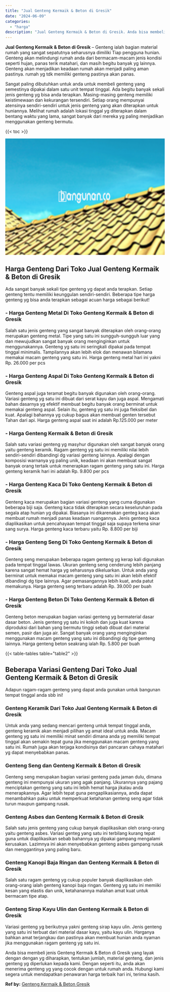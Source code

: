 ```yaml
---
title: "Jual Genteng Kermaik & Beton di Gresik"
date: "2024-06-09"
categories: 
  - "harga"
description: "Jual Genteng Kermaik & Beton di Gresik. Anda bisa membeli jenis Genteng Kermaik & Beton di Gresik yang layak dengan dengan yg diharapkan, tentukan jumlah, ma..."
---
```


**Jual Genteng Kermaik & Beton di Gresik** – Genteng ialah bagian material rumah yang sangat sepatutnya seharusnya dimiliki Tiap pengguna hunian. Genteng akan melindungi rumah anda dari bermacam-macam jenis kondisi seperti hujan, panas terik matahari, dan masih begitu banyak yg lainnya. Genteng akan menjadikan keadaan rumah akan menjadi paling aman pastinya. rumah yg tdk memiliki genteng pastinya akan panas.

Sangat paling dibutuhkan untuk anda untuk membeli genteng yang semestinya dipakai dalam satu unit tempat tinggal. Ada begitu banyak sekali jenis genteng yg bisa anda terapkan. Masing-masing genteng memiliki keistimewaan dan kekurangan tersendiri. Setiap orang mempunyai atensinya sendiri-sendiri untuk jenis genteng yang akan diterapkan untuk huniannya. Melihat rumah adalah lokasi tinggal yg diterapkan dalam bentang waktu yang lama, sangat banyak dari mereka yg paling menjadikan menggunakan genteng bermutu.

{{< toc >}}

![Jual Genteng Kermaik & Beton di Gresik](/images/genteng-minimalis-murah27.png)

## Harga Genteng Dari Toko Jual Genteng Kermaik & Beton di Gresik

Ada sangat banyak sekali tipe genteng yg dapat anda terapkan. Setiap genteng tentu memiliki keunggulan sendiri-sendiri. Beberapa tipe harga genteng yg bisa anda terapkan sebagai acuan harga sebagai berikut!

### \- Harga Genteng Metal Di Toko Genteng Kermaik & Beton di Gresik

Salah satu jenis genteng yang sangat banyak diterapkan oleh orang-orang merupakan genteng metal. Tipe yang satu ini sungguh-sungguh luar yang dan mewujudkan sangat banyak orang menginginkan untuk menggunakannya. Genteng yg satu ini seringkali dipakai pada tempat tinggal minimalis. Tampilannya akan lebih elok dan menawan bilamana memakai macam genteng yang satu ini. Harga genteng metal hari ini yakni Rp. 26.000 per pcs

### \- Harga Genteng Aspal Di Toko Genteng Kermaik & Beton di Gresik

Genteng aspal juga teramat begitu banyak digunakan oleh orang-orang. Variasi genteng yg satu ini dibuat dari serat kayu dan juga aspal. Mengamati bahan dasarnya yg efektif membuat begitu banyak orang berminat untuk memakai genteng aspal. Selain itu, genteng yg satu ini juga fleksibel dan kuat. Apalagi bahannya yg cukup bagus akan membuat genten tersebut Tahan dari api. Harga genteng aspal saat ini adalah Rp.125.000 per meter

### \- Harga Genteng Kermaik & Beton di Gresik

Salah satu variasi genteng yg masyhur digunakan oleh sangat banyak orang yaitu genteng keramik. Ragam genteng yg satu ini memiliki nilai lebih sendiri-sendiri dibandingi dg variasi genteng lainnya. Apalagi dengan komposisi warnanya yg paling unik, keadaan ini akan membuat sangat banyak orang tertaik untuk menerapkan ragam genteng yang satu ini. Harga genteng keramik hari ini adalah Rp. 9.800 per pcs

### \- Harga Genteng Kaca Di Toko Genteng Kermaik & Beton di Gresik

Genteng kaca merupakan bagian variasi genteng yang cuma digunakan beberapa biji saja. Genteng kaca tidak diterapkan secara keseluruhan pada segala atap hunian yg dipakai. Biasanya ini dikarenakan genteg kaca akan membuat rumah menjadi panas keadaan ruangannya. Jenis genteng kaca diaplikasikan untuk pencahayaan tempat tinggal saja supaya terkena sinar sang surya. Harga genteng kaca terbaru yaitu Rp. 8.800 per biji

### \- Harga Genteng Seng Di Toko Genteng Kermaik & Beton di Gresik

Genteng seng merupakan beberapa ragam genteng yg kerap kali digunakan pada tempat tinggal lawas. Ukuran genteng seng cenderung lebih panjang karena sangat hemat harga yg seharusnya dikeluarkan. Untuk anda yang berminat untuk memakai macam genteng yang satu ini akan lebih efektif dibandingi dg tipe lainnya. Agar pemasangannya lebih kuat, anda patut memakunya. Harga genteng seng terbaru adalah Rp. 39.000 per buah

### \- Harga Genteng Beton Di Toko Genteng Kermaik & Beton di Gresik

Genteng beton merupakan bagian variasi genteng yg bermaterial dasar dasar beton. Jenis genteng yg satu ini kokoh dan juga kuat karena diproduksi dari bahan yang bermutu tinggi sebab dibuat dari material semen, pasir dan juga air. Sangat banyak orang yang menginginkan menggunakan macam genteng yang satu ini dibandingi dg tipe genteng lainnya. Harga genteng beton seakrang ialah Rp. 5.800 per buah

{{< table-tables table="table2" >}}

## Beberapa Variasi Genteng Dari Toko Jual Genteng Kermaik & Beton di Gresik

Adapun ragam-ragam genteng yang dapat anda gunakan untuk bangunan tempat tinggal anda sbb ini!

### Genteng Keramik Dari Toko Jual Genteng Kermaik & Beton di Gresik

Untuk anda yang sedang mencari genteng untuk tempat tinggal anda, genteng keramik akan menjadi pilihan yg amat ideal untuk anda. Macam genteng yg satu ini memiliki minat sendiri dimana anda yg memiliki tempat tinggal akan semakin tepat guna jika menggunakan macam genteng yang satu ini. Rumah juga akan terjaga kondisinya dari pancaran cahaya matahari yg dapat menyebabkan panas.

### Genteng Seng dan Genteng Kermaik & Beton di Gresik

Genteng seng merupakan bagian variasi genteng pada jaman dulu, dimana genteng ini mempunyai ukuran yang agak panjang. Ukurannya yang pajang menciptakan genteng yang satu ini lebih hemat harga jikalau anda menerapkannya. Agar lebih tepat guna pengaplikasiannya, anda dapat menambahkan paku untuk memperkuat ketahanan genteng seng agar tidak turun maupun gampang rusak.

### Genteng Asbes dan Genteng Kermaik & Beton di Gresik

Salah satu jenis genteng yang cukup banyak diaplikasikan oleh orang-orang yaitu genteng asbes. Variasi genteg yang satu ini terbilang kurang tepat guna untuk diaplikasikan sebab bahannya yg dipakai gampang mengalami kerusakan. Lazimnya ini akan menyebabkan genteng asbes gampang rusak dan menggantinya yang paling baru.

### Genteng Kanopi Baja Ringan dan Genteng Kermaik & Beton di Gresik

Salah satu ragam genteng yg cukup populer banyak diaplikasikan oleh orang-orang ialah genteng kanopi baja ringan. Genteng yg satu ini memiiki kesan yang elastis dan unik, ketahanannya malahan amat kuat untuk bermacam tipe atap.

### Genteng Sirap Kayu Ulin dan Genteng Kermaik & Beton di Gresik

Variasi genteng yg berikutnya yakni genteng sirap kayu ulin. Jenis genteng yang satu ini terbuat dari material dasar kayu, yaitu kayu ulin. Harganya bahkan amat terjangkau dan pastinya akan membuat hunian anda nyaman jika menggunakan ragam genteng yg satu ini.

Anda bisa membeli jenis Genteng Kermaik & Beton di Gresik yang layak dengan dengan yg diharapkan, tentukan jumlah, material genteng, dan jenis genteng yg diperlukan kepada kami. Dengan seperti itu, anda akan menerima genteng yg yang cocok dengan untuk rumah anda. Hubungi kami segera untuk mendapatkan penawaran harga terbaik hari ini, terima kasih.

**Ref by:**  [Genteng Kermaik & Beton  Gresik](https://id.wikipedia.org/wiki/Genteng)

